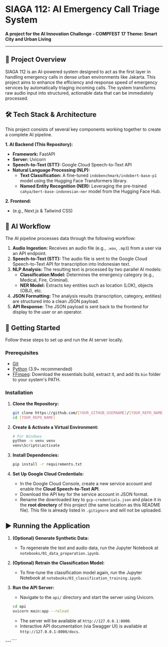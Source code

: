 # SIAGA 112: AI Emergency Call Triage System

**A project for the AI Innovation Challenge - COMPFEST 17**
**Theme: Smart City and Urban Living**

---

## 📝 Project Overview

SIAGA 112 is an AI-powered system designed to act as the first layer in handling emergency calls in dense urban environments like Jakarta. This project aims to enhance the efficiency and response speed of emergency services by automatically triaging incoming calls. The system transforms raw audio input into structured, actionable data that can be immediately processed.

## 🛠️ Tech Stack & Architecture

This project consists of several key components working together to create a complete AI pipeline.

**1. AI Backend (This Repository):**
*   **Framework:** FastAPI
*   **Server:** Uvicorn
*   **Speech-to-Text (STT):** Google Cloud Speech-to-Text API
*   **Natural Language Processing (NLP):**
    *   **Text Classification:** A fine-tuned `indobenchmark/indobert-base-p1` model using the Hugging Face Transformers library.
    *   **Named Entity Recognition (NER):** Leveraging the pre-trained `cahya/bert-base-indonesian-ner` model from the Hugging Face Hub.

**2. Frontend:**
*   (e.g., Next.js & Tailwind CSS)

## 🧠 AI Workflow

The AI pipeline processes data through the following workflow:

1.  **Audio Ingestion:** Receives an audio file (e.g., `.wav`, `.mp3`) from a user via an API endpoint.
2.  **Speech-to-Text (STT):** The audio file is sent to the Google Cloud Speech-to-Text API for transcription into Indonesian text.
3.  **NLP Analysis:** The resulting text is processed by two parallel AI models:
    *   **Classification Model:** Determines the emergency category (e.g., Medical, Fire, Criminal).
    *   **NER Model:** Extracts key entities such as location (LOK), objects (OBJ), etc.
4.  **JSON Formatting:** The analysis results (transcription, category, entities) are structured into a clean JSON payload.
5.  **API Response:** The JSON payload is sent back to the frontend for display to the user or an operator.

## 🚀 Getting Started

Follow these steps to set up and run the AI server locally.

### Prerequisites

*   [Git](https://git-scm.com/downloads)
*   [Python](https://www.python.org/downloads/) (3.9+ recommended)
*   [FFmpeg](https://www.gyan.dev/ffmpeg/builds/): Download the essentials build, extract it, and add its `bin` folder to your system's PATH.

### Installation

1.  **Clone the Repository:**
    ```bash
    git clone https://github.com/[YOUR_GITHUB_USERNAME]/[YOUR_REPO_NAME].git
    cd [YOUR_REPO_NAME]
    ```

2.  **Create & Activate a Virtual Environment:**
    ```bash
    # For Windows
    python -m venv venv
    venv\Scripts\activate
    ```

3.  **Install Dependencies:**
    ```bash
    pip install -r requirements.txt
    ```

4.  **Set Up Google Cloud Credentials:**
    *   In the Google Cloud Console, create a new service account and enable the **Cloud Speech-to-Text API**.
    *   Download the API key for the service account in JSON format.
    *   Rename the downloaded key to `gcp-credentials.json` and place it in the **root directory** of this project (the same location as this README file). This file is already listed in `.gitignore` and will not be uploaded.

## ▶️ Running the Application

1.  **(Optional) Generate Synthetic Data:**
    *   To regenerate the text and audio data, run the Jupyter Notebook at `notebooks/01_data_preparation.ipynb`.

2.  **(Optional) Retrain the Classification Model:**
    *   To fine-tune the classification model again, run the Jupyter Notebook at `notebooks/03_classification_training.ipynb`.

3.  **Run the API Server:**
    *   Navigate to the `api/` directory and start the server using Uvicorn.
    ```bash
    cd api
    uvicorn main:app --reload
    ```
    *   The server will be available at `http://127.0.0.1:8000`.
    *   Interactive API documentation (via Swagger UI) is available at `http://127.0.0.1:8000/docs`.

---````